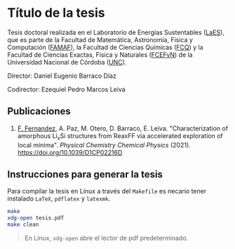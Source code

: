 # Título de la tesis

Tesis doctoral realizada en el Laboratorio de Energías Sustentables
([LaES](http://www.laesunc.com/laes/)), que es parte de la Facultad de Matemática, 
Astronomía, Física y Computación ([FAMAF](https://www.famaf.unc.edu.ar/)), 
la Facultad de Ciencias Químicas ([FCQ](http://www.fcq.unc.edu.ar/))
y la Facultad de Ciencias Exactas, Física y Naturales ([FCEFyN](https://fcefyn.unc.edu.ar/))
de la Universidad Nacional de Córdoba ([UNC](https://www.unc.edu.ar/)). 

Director: Daniel Eugenio Barraco Díaz

Codirector: Ezequiel Pedro Marcos Leiva


## Publicaciones

1. <ins>F. Fernandez</ins>, A. Paz, M. Otero, D. Barraco, E. Leiva.
   "Characterization of amorphous Li<sub>x</sub>Si structures from ReaxFF via
   accelerated exploration of local minima". _Physical Chemistry Chemical Physics_
   (2021). https://doi.org/10.1039/D1CP02216D


## Instrucciones para generar la tesis

Para compilar la tesis en Linux a través del `Makefile` es necario tener instalado
`LaTeX`, `pdflatex` y `latexmk`.
    
```bash
make
xdg-open tesis.pdf
make clean
```

> En Linux, `xdg-open` abre el lector de pdf predeterminado. 
